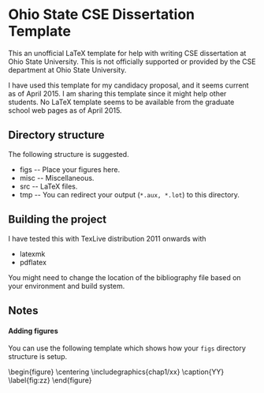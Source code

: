 # Ohio State CSE Dissertation Template

This an unofficial LaTeX template for help with writing CSE dissertation at Ohio State University. This is not
officially supported or provided by the CSE department at Ohio State University.

I have used this template for my candidacy proposal, and it seems current as of April 2015. I am sharing this template
since it might help other students. No LaTeX template seems to be available from the graduate school web pages as of
April 2015.

## Directory structure

The following structure is suggested.

* figs -- Place your figures here.
* misc -- Miscellaneous.
* src -- LaTeX files.
* tmp -- You can redirect your output (`*.aux, *.lot`) to this directory. 

## Building the project

I have tested this with TexLive distribution 2011 onwards with 
* latexmk 
* pdflatex

You might need to change the location of the bibliography file based on your environment and build system.

## Notes

#### Adding figures

You can use the following template which shows how your `figs` directory structure is setup.

\begin{figure}
  \centering
  \includegraphics{chap1/xx}
  \caption{YY}
  \label{fig:zz}
\end{figure}




